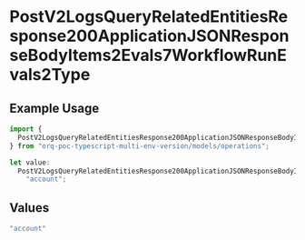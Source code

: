 # PostV2LogsQueryRelatedEntitiesResponse200ApplicationJSONResponseBodyItems2Evals7WorkflowRunEvals2Type

## Example Usage

```typescript
import {
  PostV2LogsQueryRelatedEntitiesResponse200ApplicationJSONResponseBodyItems2Evals7WorkflowRunEvals2Type,
} from "orq-poc-typescript-multi-env-version/models/operations";

let value:
  PostV2LogsQueryRelatedEntitiesResponse200ApplicationJSONResponseBodyItems2Evals7WorkflowRunEvals2Type =
    "account";
```

## Values

```typescript
"account"
```